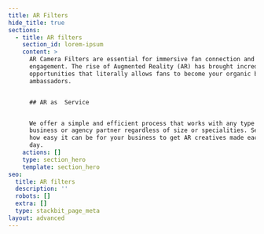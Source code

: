 ```yaml
---
title: AR Filters
hide_title: true
sections:
  - title: AR filters
    section_id: lorem-ipsum
    content: >
      AR Camera Filters are essential for immersive fan connection and
      engagement. The rise of Augmented Reality (AR) has brought incredible
      opportunities that literally allows fans to become your organic branded
      ambassadors.


      ## AR as  Service


      We offer a simple and efficient process that works with any type of
      business or agency partner regardless of size or specialities. See just
      how easy it can be for your business to get AR creatives made each & every
      day.
    actions: []
    type: section_hero
    template: section_hero
seo:
  title: AR filters
  description: ''
  robots: []
  extra: []
  type: stackbit_page_meta
layout: advanced
---
```

